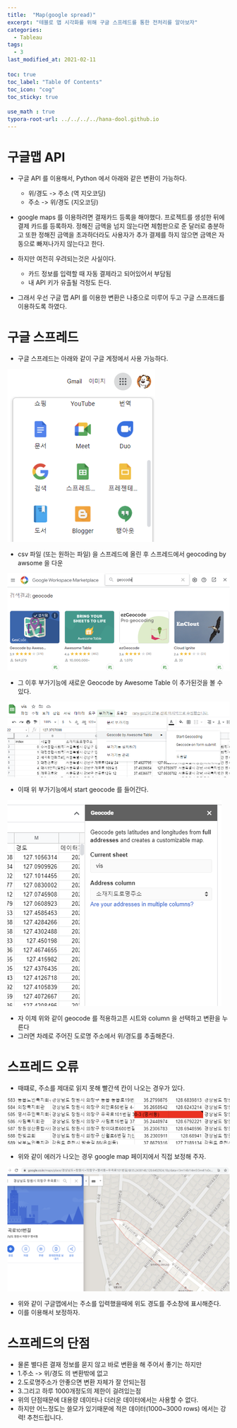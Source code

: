 ```yaml
---
title:  "Map(google spread)"
excerpt: "테블로 맵 시각화를 위해 구글 스프레드를 통한 전처리를 알아보자"
categories:
  - Tableau
tags:
  - 3
last_modified_at: 2021-02-11

toc: true
toc_label: "Table Of Contents"
toc_icon: "cog"
toc_sticky: true

use_math : true
typora-root-url: ../../../../hana-dool.github.io
---
```


# 구글맵 API

- 구글 API 를 이용해서, Python 에서 아래와 같은 변환이 가능하다.
  - 위/경도 -> 주소 (역 지오코딩)
  - 주소 -> 위/경도 (지오코딩)

- google maps 를 이용하려면 결재카드 등록을 해야했다.  프로젝트를 생성한 뒤에 결제 카드를 등록하자. 정해진 금액을 넘지 않는다면 체험판으로 준 달러로 충분하고 또한 정해진 금액을 초과하더라도 사용자가 추가 결제를 하지 않으면 금액은 자동으로 빠져나가지 않는다고 한다.
- 하지만 여전히 우려되는것은 사실이다.
  - 카드 정보를 입력할 때 자동 결제라고 되어있어서 부담됨
  - 내 API 키가 유출될 걱정도 든다.
- 그래서 우선 구글 맵 API 를 이용한 변환은 나중으로 미루어 두고 구글 스프래드를 이용하도록 하였다.



# 구글 스프레드

- 구글 스프레드는 아래와 같이 구글 계정에서 사용 가능하다.

![png](/assets/images/Tableau/4_1.PNG)

- csv 파일 (또는 원하는 파일) 을 스프레드에 올린 후 스프레드에서 geocoding by awsome 을 다운

![png](/assets/images/Tableau/4_3.PNG)

- 그 이후 부가기능에 새로운 Geocode by Awesome Table 이 추가된것을 볼 수 있다.

![png](/assets/images/Tableau/4_2.PNG)

- 이때 위 부가기능에서 start geocode 를 들어간다.

![png](/assets/images/Tableau/4_4.PNG)

- 자 이제 위와 같이 geocode 를 적용하고픈 시트와 column 을 선택하고 변환을 누른다
- 그러면 차례로 주어진 도로명 주소에서 위/경도를 추출해준다.



# 스프레드 오류

- 때떄로, 주소를 제대로 읽지 못해 빨간색 칸이 나오는 경우가 있다.

![png](/assets/images/Tableau/4_5.PNG)

- 위와 같이 에러가 나오는 경우 google map 페이지에서 직접 보정해 주자.

![png](/assets/images/Tableau/4_6.PNG)

- 위와 같이 구글맵에서는 주소를 입력했을때에 위도 경도를 주소창에 표시해준다.
- 이를 이용해서 보정하자.



# 스프레드의 단점

- 물론 별다른 결재 정보를 묻지 않고 바로 변환을 해 주어서 좋기는 하지만
- 1.주소 -> 위/경도 의 변환밖에 없고
- 2.도로명주소가 안좋으면 변환 자체가 잘 안되는점
- 3.그리고 하루 1000개정도의 제한이 걸려있는점
- 위의 단점때문에 대용량 데이터나 더러운 데이터에서는 사용할 수 없다.
- 하지만 어느정도는 쓸모가 있기때문에 적은 데이터(1000~3000 rows) 에서는 강력! 추천드립니다.
